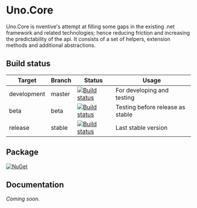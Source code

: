 # Uno.Core

Uno.Core is nventive's attempt at filling some gaps in the existing .net framework and related technologies; hence reducing friction
and increasing the predictability of the api. It consists of a set of helpers, extension methods and additional abstractions.

## Build status

| Target | Branch | Status | Usage |
| ------ | ------ | ------ | ----- |
| development | master |[![Build status](https://ci.appveyor.com/api/projects/status/2h6icw8bwdvf2x68/branch/master?svg=true)](https://ci.appveyor.com/project/nventivedevops/uno-core/branch/master) | For developing and testing |
| beta | beta |[![Build status](https://ci.appveyor.com/api/projects/status/2h6icw8bwdvf2x68/branch/beta?svg=true)](https://ci.appveyor.com/project/nventivedevops/uno-core/branch/beta) | Testing before release as stable |
| release | stable |[![Build status](https://ci.appveyor.com/api/projects/status/2h6icw8bwdvf2x68/branch/stable?svg=true)](https://ci.appveyor.com/project/nventivedevops/uno-core/branch/stable) | Last stable version |

## Package
[![NuGet](https://img.shields.io/nuget/v/Uno.Core.svg)](https://www.nuget.org/packages/Uno.Core/)

## Documentation
_Coming soon._